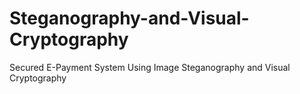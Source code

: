 # Steganography-and-Visual-Cryptography
Secured E-Payment System Using Image Steganography and Visual Cryptography
